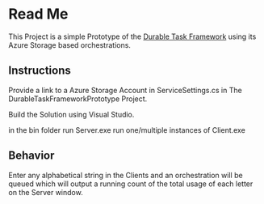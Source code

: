 # Read Me

This Project is a simple Prototype of the [Durable Task Framework](https://github.com/Azure/durabletask "Durable Task Framework") using its Azure Storage based orchestrations.

## Instructions
Provide a link to a Azure Storage Account in ServiceSettings.cs in The DurableTaskFrameworkPrototype Project.

Build the Solution using Visual Studio.

in the bin folder run Server.exe run one/multiple instances of Client.exe

## Behavior
Enter  any alphabetical string in the Clients and an orchestration will be queued which will output a running count of the total usage of each letter on the Server window.